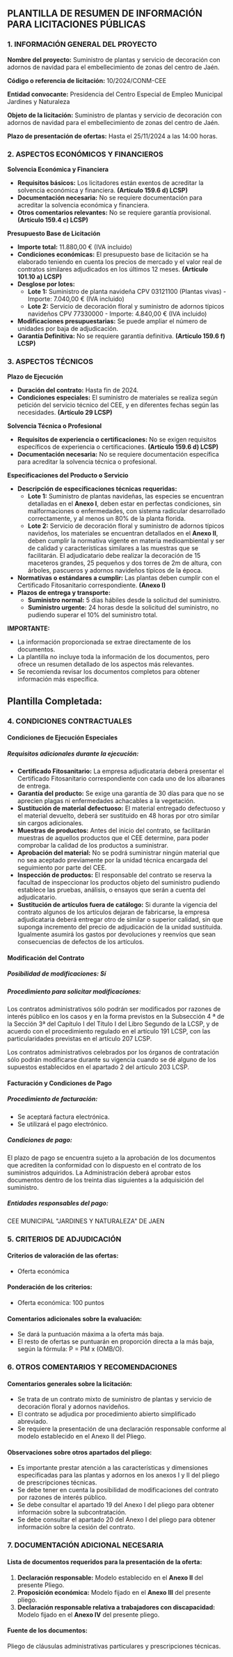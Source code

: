 ## PLANTILLA DE RESUMEN DE INFORMACIÓN PARA LICITACIONES PÚBLICAS

### 1. INFORMACIÓN GENERAL DEL PROYECTO

**Nombre del proyecto:** Suministro de plantas y servicio de decoración con adornos de navidad para el embellecimiento de zonas del centro de Jaén.

**Código o referencia de licitación:** 10/2024/CONM-CEE

**Entidad convocante:** Presidencia del Centro Especial de Empleo Municipal Jardines y Naturaleza

**Objeto de la licitación:** Suministro de plantas y servicio de decoración con adornos de navidad para el embellecimiento de zonas del centro de Jaén. 

**Plazo de presentación de ofertas:** Hasta el 25/11/2024 a las 14:00 horas.

### 2. ASPECTOS ECONÓMICOS Y FINANCIEROS

**Solvencia Económica y Financiera**
* **Requisitos básicos:** Los licitadores están exentos de acreditar la solvencia económica y financiera. **(Artículo 159.6 d) LCSP)**
* **Documentación necesaria:** No se requiere documentación para acreditar la solvencia económica y financiera.
* **Otros comentarios relevantes:** No se requiere garantía provisional. **(Artículo 159.4 c) LCSP)**

**Presupuesto Base de Licitación**
* **Importe total:** 11.880,00 € (IVA incluido)
* **Condiciones económicas:** El presupuesto base de licitación se ha elaborado teniendo en cuenta los precios de mercado y el valor real de contratos similares adjudicados en los últimos 12 meses. **(Artículo 101.10 a) LCSP)**
* **Desglose por lotes:**
    * **Lote 1:** Suministro de planta navideña CPV 03121100 (Plantas vivas) - Importe: 7.040,00 € (IVA incluido)
    * **Lote 2:** Servicio de decoración floral y suministro de adornos típicos navideños CPV 77330000 - Importe: 4.840,00 € (IVA incluido)
* **Modificaciones presupuestarias:** Se puede ampliar el número de unidades por baja de adjudicación.
* **Garantía Definitiva:** No se requiere garantía definitiva. **(Artículo 159.6 f) LCSP)**

### 3. ASPECTOS TÉCNICOS

**Plazo de Ejecución**
* **Duración del contrato:** Hasta fin de 2024.
* **Condiciones especiales:** El suministro de materiales se realiza según petición del servicio técnico del CEE, y en diferentes fechas según las necesidades. **(Artículo 29 LCSP)**

**Solvencia Técnica o Profesional**
* **Requisitos de experiencia o certificaciones:** No se exigen requisitos específicos de experiencia o certificaciones. **(Artículo 159.6 d) LCSP)**
* **Documentación necesaria:** No se requiere documentación específica para acreditar la solvencia técnica o profesional.

**Especificaciones del Producto o Servicio**
* **Descripción de especificaciones técnicas requeridas:** 
    * **Lote 1:** Suministro de plantas navideñas, las especies se encuentran detalladas en el **Anexo I**, deben estar en perfectas condiciones, sin malformaciones o enfermedades, con sistema radicular desarrollado correctamente, y al menos un 80% de la planta florida. 
    * **Lote 2:** Servicio de decoración floral y suministro de adornos típicos navideños, los materiales se encuentran detallados en el **Anexo II**, deben cumplir la normativa vigente en materia medioambiental y ser de calidad y características similares a las muestras que se facilitarán. El adjudicatario debe realizar la decoración de 15 maceteros grandes, 25 pequeños y dos torres de 2m de altura, con árboles, pascueros y adornos navideños típicos de la época.
* **Normativas o estándares a cumplir:** Las plantas deben cumplir con el Certificado Fitosanitario correspondiente. **(Anexo I)**
* **Plazos de entrega y transporte:**
    * **Suministro normal:** 5 días hábiles desde la solicitud del suministro.
    * **Suministro urgente:** 24 horas desde la solicitud del suministro, no pudiendo superar el 10% del suministro total.

**IMPORTANTE:** 
* La información proporcionada se extrae directamente de los documentos.
* La plantilla no incluye toda la información de los documentos, pero ofrece un resumen detallado de los aspectos más relevantes.
* Se recomienda revisar los documentos completos para obtener información más específica.


## Plantilla Completada:

### 4. CONDICIONES CONTRACTUALES

#### Condiciones de Ejecución Especiales

##### Requisitos adicionales durante la ejecución:

* **Certificado Fitosanitario:** La empresa adjudicataria deberá presentar el Certificado Fitosanitario correspondiente con cada uno de los albaranes de entrega.
* **Garantía del producto:** Se exige una garantía de 30 días para que no se aprecien plagas ni enfermedades achacables a la vegetación.
* **Sustitución de material defectuoso:** El material entregado defectuoso y el material devuelto, deberá ser sustituido en 48 horas por otro similar sin cargos adicionales.
* **Muestras de productos:** Antes del inicio del contrato, se facilitarán muestras de aquellos productos que el CEE determine, para poder comprobar la calidad de los productos a suministrar.
* **Aprobación del material:** No se podrá suministrar ningún material que no sea aceptado previamente por la unidad técnica encargada del seguimiento por parte del CEE.
* **Inspección de productos:** El responsable del contrato se reserva la facultad de inspeccionar los productos objeto del suministro pudiendo establece las pruebas, análisis, o ensayos que serán a cuenta del adjudicatario.
* **Sustitución de artículos fuera de catálogo:** Si durante la vigencia del contrato algunos de los artículos dejaran de fabricarse, la empresa adjudicataria deberá entregar otro de similar o superior calidad, sin que suponga incremento del precio de adjudicación de la unidad sustituida. Igualmente asumirá los gastos por devoluciones y reenvíos que sean consecuencias de defectos de los artículos.

#### Modificación del Contrato

##### Posibilidad de modificaciones: Sí

##### Procedimiento para solicitar modificaciones: 

Los contratos administrativos sólo podrán ser modificados por razones de interés público en los casos y en la forma previstos en la Subsección 4 ª de la Sección 3ª del Capítulo I del Título I del Libro Segundo de la LCSP, y de acuerdo con el procedimiento regulado en el artículo 191 LCSP, con las particularidades previstas en el artículo 207 LCSP.

Los contratos administrativos celebrados por los órganos de contratación sólo podrán modificarse durante su vigencia cuando se dé alguno de los supuestos establecidos en el apartado 2 del artículo 203 LCSP.

#### Facturación y Condiciones de Pago

##### Procedimiento de facturación: 

* Se aceptará factura electrónica. 
* Se utilizará el pago electrónico. 

##### Condiciones de pago: 

El plazo de pago se encuentra sujeto a la aprobación de los documentos que acrediten la conformidad con lo dispuesto en el contrato de los suministros adquiridos. La Administración deberá aprobar estos documentos dentro de los treinta días siguientes a la adquisición del suministro.

##### Entidades responsables del pago: 

CEE MUNICIPAL "JARDINES Y NATURALEZA" DE JAEN

### 5. CRITERIOS DE ADJUDICACIÓN

#### Criterios de valoración de las ofertas: 

* Oferta económica

#### Ponderación de los criterios: 

* Oferta económica: 100 puntos

#### Comentarios adicionales sobre la evaluación:

* Se dará la puntuación máxima a la oferta más baja.
* El resto de ofertas se puntuarán en proporción directa a la más baja, según la fórmula: P = PM x (OMB/O).

### 6. OTROS COMENTARIOS Y RECOMENDACIONES

#### Comentarios generales sobre la licitación:

* Se trata de un contrato mixto de suministro de plantas y servicio de decoración floral y adornos navideños.
* El contrato se adjudica por procedimiento abierto simplificado abreviado.
* Se requiere la presentación de una declaración responsable conforme al modelo establecido en el Anexo II del Pliego.

#### Observaciones sobre otros apartados del pliego:

* Es importante prestar atención a las características y dimensiones especificadas para las plantas y adornos en los anexos I y II del pliego de prescripciones técnicas.
* Se debe tener en cuenta la posibilidad de modificaciones del contrato por razones de interés público.
* Se debe consultar el apartado 19 del Anexo I del pliego para obtener información sobre la subcontratación.
* Se debe consultar el apartado 20 del Anexo I del pliego para obtener información sobre la cesión del contrato.

### 7. DOCUMENTACIÓN ADICIONAL NECESARIA

#### Lista de documentos requeridos para la presentación de la oferta:

1. **Declaración responsable:** Modelo establecido en el **Anexo II** del presente Pliego.
2. **Proposición económica:** Modelo fijado en el **Anexo III** del presente pliego.
3. **Declaración responsable relativa a trabajadores con discapacidad:** Modelo fijado en el **Anexo IV** del presente pliego.

#### Fuente de los documentos:

Pliego de cláusulas administrativas particulares y prescripciones técnicas. 


